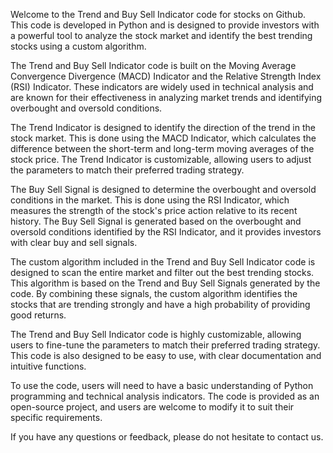 Welcome to the Trend and Buy Sell Indicator code for stocks on Github. This code is developed in Python and is designed to provide investors with a powerful tool to analyze the stock market and identify the best trending stocks using a custom algorithm.

The Trend and Buy Sell Indicator code is built on the Moving Average Convergence Divergence (MACD) Indicator and the Relative Strength Index (RSI) Indicator. These indicators are widely used in technical analysis and are known for their effectiveness in analyzing market trends and identifying overbought and oversold conditions.

The Trend Indicator is designed to identify the direction of the trend in the stock market. This is done using the MACD Indicator, which calculates the difference between the short-term and long-term moving averages of the stock price. The Trend Indicator is customizable, allowing users to adjust the parameters to match their preferred trading strategy.

The Buy Sell Signal is designed to determine the overbought and oversold conditions in the market. This is done using the RSI Indicator, which measures the strength of the stock's price action relative to its recent history. The Buy Sell Signal is generated based on the overbought and oversold conditions identified by the RSI Indicator, and it provides investors with clear buy and sell signals.

The custom algorithm included in the Trend and Buy Sell Indicator code is designed to scan the entire market and filter out the best trending stocks. This algorithm is based on the Trend and Buy Sell Signals generated by the code. By combining these signals, the custom algorithm identifies the stocks that are trending strongly and have a high probability of providing good returns.

The Trend and Buy Sell Indicator code is highly customizable, allowing users to fine-tune the parameters to match their preferred trading strategy. This code is also designed to be easy to use, with clear documentation and intuitive functions.

To use the code, users will need to have a basic understanding of Python programming and technical analysis indicators. The code is provided as an open-source project, and users are welcome to modify it to suit their specific requirements.

If you have any questions or feedback, please do not hesitate to contact us.
